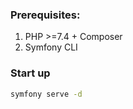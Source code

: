 ### Prerequisites:
1. PHP >=7.4 + Composer
2. Symfony CLI

### Start up

```bash
symfony serve -d 
```